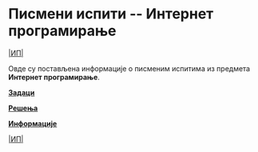 # Писмени испити -- Интернет програмирање

[|ИП|](../README.md)

Овде су постављена информације о писменим испитима из предмета **Интернет програмирање**.  

**[Задаци](zadaci/README.md)**

**[Решења](resenja/README.md)**

**[Информације](info/README.md)**

[|ИП|](../README.md)